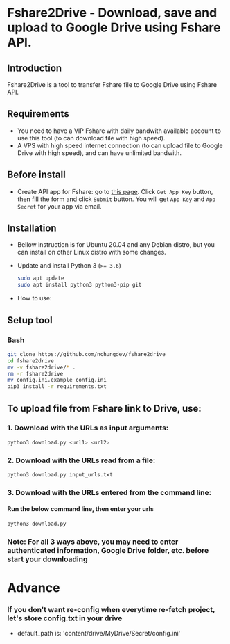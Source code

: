 # Fshare2Drive - Download, save and upload to Google Drive using Fshare API.

## Introduction

Fshare2Drive is a tool to transfer Fshare file to Google Drive using Fshare API.

## Requirements
- You need to have a VIP Fshare with daily bandwith available account to use this tool (to can download file with high speed).
- A VPS with high speed internet connection (to can upload file to Google Drive with high speed), and can have unlimited bandwith.

## Before install
- Create API app for Fshare: go to [this page](https://www.fshare.vn/api-doc). Click `Get App Key` button, then fill the form and click `Submit` button. You will get `App Key` and `App Secret` for your app via email.

## Installation
- Bellow instruction is for Ubuntu 20.04 and any Debian distro, but you can install on other Linux distro with some changes.
- Update and install Python 3 (`>= 3.6`)

    ```bash
    sudo apt update
    sudo apt install python3 python3-pip git
    ```
- How to use:
## Setup tool
### Bash
```bash
git clone https://github.com/nchungdev/fshare2drive
cd fshare2drive
mv -v fshare2drive/* .
rm -r fshare2drive
mv config.ini.example config.ini
pip3 install -r requirements.txt
```
## To upload file from Fshare link to Drive, use:
### 1. Download with the URLs as input arguments:
```bash
python3 download.py <url1> <url2>
```
### 2. Download with the URLs read from a file:
```bash
python3 download.py input_urls.txt
```
### 3. Download with the URLs entered from the command line:
#### Run the below command line, then enter your urls
```bash
python3 download.py
```
### Note: For all 3 ways above, you may need to enter authenticated information, Google Drive folder, etc. before start your downloading 

# Advance
### If you don't want re-config when everytime re-fetch project, let's store config.txt in your drive
- default_path is: 'content/drive/MyDrive/Secret/config.ini'